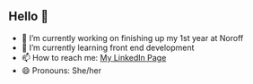 ## Hello 👋


- 🔭 I’m currently working on finishing up my 1st year at Noroff
- 🌱 I’m currently learning front end development
- 📫 How to reach me: [My LinkedIn Page](https://www.linkedin.com/in/stine-knutsen-8b9557209/)
- 😄 Pronouns: She/her

